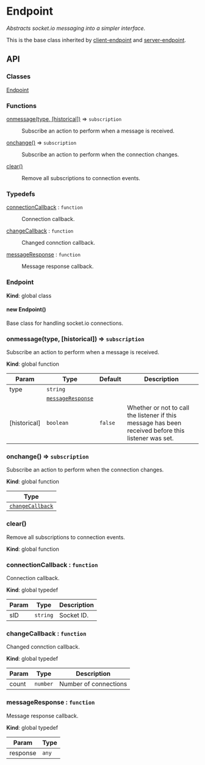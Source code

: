 # Endpoint

_Abstracts socket.io messaging into a simpler interface._

This is the base class inherited by [client-endpoint]() and [server-endpoint]().

## API

### Classes

<dl>
<dt><a href="#Endpoint">Endpoint</a></dt>
<dd></dd>
</dl>

### Functions

<dl>
<dt><a href="#onmessage">onmessage(type, [historical])</a> ⇒ <code>subscription</code></dt>
<dd><p>Subscribe an action to perform when a message is received.</p>
</dd>
<dt><a href="#onchange">onchange()</a> ⇒ <code>subscription</code></dt>
<dd><p>Subscribe an action to perform when the connection changes.</p>
</dd>
<dt><a href="#clear">clear()</a></dt>
<dd><p>Remove all subscriptions to connection events.</p>
</dd>
</dl>

### Typedefs

<dl>
<dt><a href="#connectionCallback">connectionCallback</a> : <code>function</code></dt>
<dd><p>Connection callback.</p>
</dd>
<dt><a href="#changeCallback">changeCallback</a> : <code>function</code></dt>
<dd><p>Changed connction callback.</p>
</dd>
<dt><a href="#messageResponse">messageResponse</a> : <code>function</code></dt>
<dd><p>Message response callback.</p>
</dd>
</dl>

<a name="Endpoint"></a>

### Endpoint
**Kind**: global class
<a name="new_Endpoint_new"></a>

#### new Endpoint()
Base class for handling socket.io connections.

<a name="onmessage"></a>

### onmessage(type, [historical]) ⇒ <code>subscription</code>
Subscribe an action to perform when a message is received.

**Kind**: global function

| Param | Type | Default | Description |
| --- | --- | --- | --- |
| type | <code>string</code> |  |  |
|  | [<code>messageResponse</code>](#messageResponse) |  |  |
| [historical] | <code>boolean</code> | <code>false</code> | Whether or not to call the listener if this message has been received before this listener was set. |

<a name="onchange"></a>

### onchange() ⇒ <code>subscription</code>
Subscribe an action to perform when the connection changes.

**Kind**: global function

| Type |
| --- |
| [<code>changeCallback</code>](#changeCallback) |

<a name="clear"></a>

### clear()
Remove all subscriptions to connection events.

**Kind**: global function
<a name="connectionCallback"></a>

### connectionCallback : <code>function</code>
Connection callback.

**Kind**: global typedef

| Param | Type | Description |
| --- | --- | --- |
| sID | <code>string</code> | Socket ID. |

<a name="changeCallback"></a>

### changeCallback : <code>function</code>
Changed connction callback.

**Kind**: global typedef

| Param | Type | Description |
| --- | --- | --- |
| count | <code>number</code> | Number of connections |

<a name="messageResponse"></a>

### messageResponse : <code>function</code>
Message response callback.

**Kind**: global typedef

| Param | Type |
| --- | --- |
| response | <code>any</code> |

